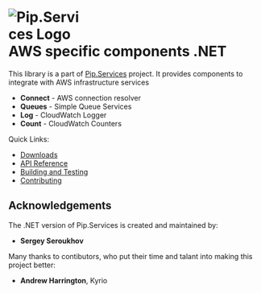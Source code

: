 # <img src="https://github.com/pip-services3/pip-services3/raw/master/design/Logo.png" alt="Pip.Services Logo" style="max-width:30%"> <br/> AWS specific components .NET

This library is a part of [Pip.Services](https://github.com/pip-services3/pip-services3) project.
It provides components to integrate with AWS infrastructure services

- **Connect** - AWS connection resolver
- **Queues** - Simple Queue Services
- **Log** - CloudWatch Logger
- **Count** - CloudWatch Counters

Quick Links:

* [Downloads](https://github.com/pip-services3-dotnet/pip-services3-aws-dotnet/blob/master/doc/Downloads.md)
* [API Reference](https://pip-services3-dotnet.github.io/pip-services3-aws-dotnet/)
* [Building and Testing](https://github.com/pip-services3-dotnet/pip-services3-aws-dotnet/blob/master/doc/Development.md)
* [Contributing](https://github.com/pip-services3-dotnet/pip-services3-aws-dotnet/blob/master/doc/Development.md/#contrib)

## Acknowledgements

The .NET version of Pip.Services is created and maintained by:
- **Sergey Seroukhov**

Many thanks to contibutors, who put their time and talant into making this project better:
- **Andrew Harrington**, Kyrio
